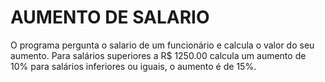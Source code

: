 # AUMENTO DE SALARIO

O programa pergunta o salario de um funcionário e calcula o valor do seu aumento. Para salários superiores a R$ 1250.00 calcula um aumento de 10% para salários inferiores ou iguais, o aumento é de 15%.